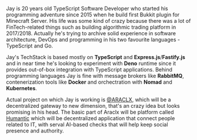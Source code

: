 Jay is 20 years old TypeScript Software Developer who started his programming adventure since 2015 when he build first Bukkit plugin for Minecraft Server. His life was some kind of crazy because there was a lot of FinTech-related things such as building algorithmic trading platform in 2017/2018. Actually he's trying to archive solid experience in software architecture, DevOps and programming in his two favourite languages - TypeScript and Go.

Jay's TechStack is based mostly on **TypeScript** and **Express.js**/**Fastify.js** and in near time he's looking to experiment with **Deno** runtime since it provides out-of-box integration with TypeScript applications. Behind programming languages Jay is fine with message brokers like **RabbitMQ**, contenerization tools like **Docker** and orchectration with **Nomad** and **Kubernetes**.

Actual project on which Jay is working is [@ARACLX](https://github.com/ARACLX), which will be a decentralized gateway to new dimension, that's an crazy idea but looks promising in his head. The basic part of Araclx will be platform called [Humantic](https://github.com/ARACLX/humantic) which will be decentralized application that connect people related to IT, with serval AI-based checks that will help keep social presence and authority.
